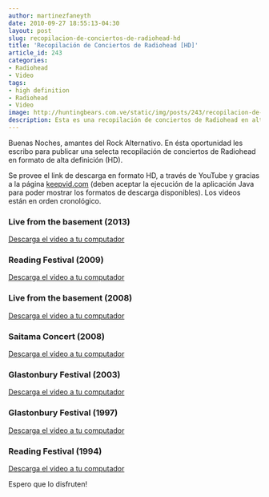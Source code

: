 ```yaml
---
author: martinezfaneyth
date: 2010-09-27 18:55:13-04:30
layout: post
slug: recopilacion-de-conciertos-de-radiohead-hd
title: 'Recopilación de Conciertos de Radiohead [HD]'
article_id: 243
categories:
- Radiohead
- Video
tags:
- high definition
- Radiohead
- Video
image: http://huntingbears.com.ve/static/img/posts/243/recopilacion-de-conciertos-de-radiohead-hd__1.jpg
description: Esta es una recopilación de conciertos de Radiohead en alta definición.
---
```


Buenas Noches, amantes del Rock Alternativo. En ésta oportunidad les escribo para publicar una selecta recopilación de conciertos de Radiohead en formato de alta definición (HD).

Se provee el link de descarga en formato HD, a través de YouTube y gracias a la página [keepvid.com](http://www.keepvid.com) (deben aceptar la ejecución de la aplicación Java para poder mostrar los formatos de descarga disponibles). Los videos están en orden cronológico.

### Live from the basement (2013)

<span class="youtube" data-youtube-id="5DvM4GObIN4"></span>

[Descarga el video a tu computador](http://www.keepvid.com/?url=http://www.youtube.com/watch?v=5DvM4GObIN4)

### Reading Festival (2009)

<span class="youtube" data-youtube-id="Xjejiyx1vvY"></span>

[Descarga el video a tu computador](http://www.keepvid.com/?url=http://www.youtube.com/watch?v=Xjejiyx1vvY)

### Live from the basement (2008)

<span class="youtube" data-youtube-id="Xq_a8f24UJI"></span>

[Descarga el video a tu computador](http://www.keepvid.com/?url=http://www.youtube.com/watch?v=Xq_a8f24UJI)

### Saitama Concert (2008)

<span class="youtube" data-youtube-id="h-h0BWxrMSw"></span>

[Descarga el video a tu computador](http://www.keepvid.com/?url=http://www.youtube.com/watch?v=h-h0BWxrMSw)

### Glastonbury Festival (2003)

<span class="youtube" data-youtube-id="eYDgY3bbmTs"></span>

[Descarga el video a tu computador](http://www.keepvid.com/?url=http://www.youtube.com/watch?v=eYDgY3bbmTs)

### Glastonbury Festival (1997)

<span class="youtube" data-youtube-id="ATvonKDt6jQ"></span>

[Descarga el video a tu computador](http://www.keepvid.com/?url=http://www.youtube.com/watch?v=ATvonKDt6jQ)

### Reading Festival (1994)

<span class="youtube" data-youtube-id="-H2O0VXvTNo"></span>

[Descarga el video a tu computador](http://www.keepvid.com/?url=http://www.youtube.com/watch?v=-H2O0VXvTNo)

Espero que lo disfruten!
